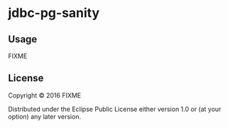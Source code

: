 # jdbc-pg-sanity



## Usage

FIXME

## License

Copyright © 2016 FIXME

Distributed under the Eclipse Public License either version 1.0 or (at
your option) any later version.
